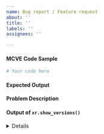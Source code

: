 ```yaml
---
name: Bug report / Feature request
about: ''
title: ''
labels: ''
assignees: ''

---
```


#### MCVE Code Sample

<!-- In order for the maintainers to efficiently understand and prioritize issues, we ask you post a "Minimal, Complete and Verifiable Example" (MCVE): http://matthewrocklin.com/blog/work/2018/02/28/minimal-bug-reports -->

```python
# Your code here

```

#### Expected Output

#### Problem Description

<!-- this should explain why the current behavior is a problem and why the expected output is a better solution -->

#### Output of ``xr.show_versions()``

<details>
# Paste the output here xr.show_versions() here

</details>
